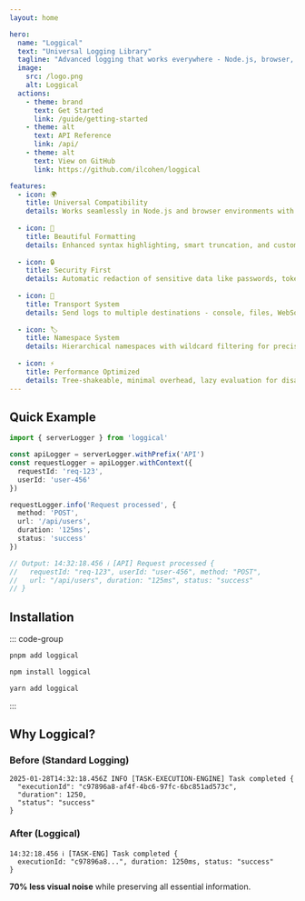 ```yaml
---
layout: home

hero:
  name: "Loggical"
  text: "Universal Logging Library"
  tagline: "Advanced logging that works everywhere - Node.js, browser, with beautiful formatting"
  image:
    src: /logo.png
    alt: Loggical
  actions:
    - theme: brand
      text: Get Started
      link: /guide/getting-started
    - theme: alt
      text: API Reference
      link: /api/
    - theme: alt
      text: View on GitHub
      link: https://github.com/ilcohen/loggical

features:
  - icon: 🌍
    title: Universal Compatibility
    details: Works seamlessly in Node.js and browser environments with automatic environment detection
  
  - icon: 🎨
    title: Beautiful Formatting
    details: Enhanced syntax highlighting, smart truncation, and customizable formatting options
  
  - icon: 🔒
    title: Security First
    details: Automatic redaction of sensitive data like passwords, tokens, and credit cards
  
  - icon: 🚀
    title: Transport System
    details: Send logs to multiple destinations - console, files, WebSocket, or custom transports
  
  - icon: 🏷️
    title: Namespace System
    details: Hierarchical namespaces with wildcard filtering for precise log control
  
  - icon: ⚡
    title: Performance Optimized
    details: Tree-shakeable, minimal overhead, lazy evaluation for disabled log levels
---
```


## Quick Example

```typescript
import { serverLogger } from 'loggical'

const apiLogger = serverLogger.withPrefix('API')
const requestLogger = apiLogger.withContext({
  requestId: 'req-123',
  userId: 'user-456'
})

requestLogger.info('Request processed', {
  method: 'POST',
  url: '/api/users',
  duration: '125ms',
  status: 'success'
})

// Output: 14:32:18.456 ℹ️ [API] Request processed { 
//   requestId: "req-123", userId: "user-456", method: "POST", 
//   url: "/api/users", duration: "125ms", status: "success" 
// }
```

## Installation

::: code-group

```bash [pnpm]
pnpm add loggical
```

```bash [npm]
npm install loggical
```

```bash [yarn]
yarn add loggical
```

:::

## Why Loggical?

### Before (Standard Logging)
```
2025-01-28T14:32:18.456Z INFO [TASK-EXECUTION-ENGINE] Task completed {
  "executionId": "c97896a8-af4f-4bc6-97fc-6bc851ad573c",
  "duration": 1250,
  "status": "success"
}
```

### After (Loggical)
```
14:32:18.456 ℹ️ [TASK-ENG] Task completed { 
  executionId: "c97896a8...", duration: 1250ms, status: "success" 
}
```

**70% less visual noise** while preserving all essential information.
